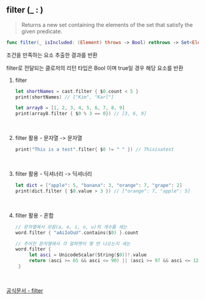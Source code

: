 ## filter (\_ : )

> Returns a new set containing the elements of the set that satisfy the given predicate.

```swift
func filter(_ isIncluded: (Element) throws -> Bool) rethrows -> Set<Element>
```

조건을 만족하는 요소 추출한 결과를 반환

filter로 전달되는 클로저의 리턴 타입은 Bool 이며 true일 경우 해당 요소를 반환

1. filter

   ```swift
   let shortNames = cast.filter { $0.count < 5 }
   print(shortNames) // ["Kim", "Karl"]
   ```

   ```swift
   let array8 = [1, 2, 3, 4, 5, 6, 7, 8, 9]
   print(array8.filter { $0 % 3 == 0}) // [3, 6, 9]
   ```

   <br/>

2. filter 활용 - 문자열 -> 문자열

   ```swift
   print("This is a test".filter{ $0 != " " }) // Thisisatest
   ```

   <br/>

3. filter 활용 - 딕셔너리 -> 딕셔너리

   ```swift
   let dict = ["apple": 5, "banana": 3, "orange": 7, "grape": 2]
   print(dict.filter { $0.value > 3 }) // ["orange": 7, "apple": 5]
   ```

   <br/>

4. filter 활용 - 혼합

   ```swift
   // 문자열에서 모음(a, e, i, o, u)의 개수를 세는
   word.filter { "aAiIoOuU".contains($0) }.count
   ```

   ```swift
   // 주어진 문자열에서 각 알파벳이 몇 번 나오는지 세는
   word.filter {
        let asci = UnicodeScalar(String($0))!.value
        return (asci >= 65 && asci <= 90) || (asci >= 97 && asci <= 122)
    }
   ```

   <br/>

[공식문서 - filter](<https://developer.apple.com/documentation/swift/set/filter(_:)>)
